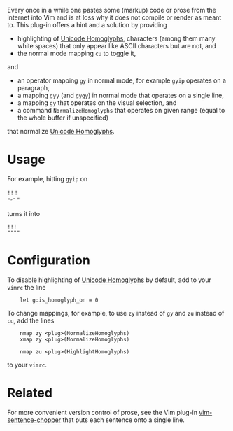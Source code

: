 Every once in a while one pastes some (markup) code or prose from the internet into Vim and is at loss why it does not compile or render as meant to.
This plug-in offers a hint and a solution by providing

- highlighting of [Unicode Homoglyphs](https://www.irongeek.com/homoglyph-attack-generator.php), characters (among them many white spaces) that only appear like ASCII characters but are not, and
- the normal mode mapping `cu` to toggle it,

and

- an operator mapping `gy` in normal mode, for example `gyip` operates on a paragraph,
- a mapping `gyy` (and `gygy`) in normal mode that operates on a single line,
- a mapping `gy` that operates on the visual selection, and
- a command `NormalizeHomoglyphs` that operates on given range (equal to the whole buffer if unspecified)

that normalize [Unicode Homoglyphs](https://www.irongeek.com/homoglyph-attack-generator.php).

# Usage

For example, hitting `gyip` on

```
!ǃ！
"״″＂
```

turns it into

```
!!!
""""
```

# Configuration

To disable highlighting of [Unicode Homoglyphs](https://www.irongeek.com/homoglyph-attack-generator.php) by default, add to your `vimrc` the line

```vim
    let g:is_homoglyph_on = 0
```

To change mappings, for example, to use `zy` instead of `gy` and `zu` instead of `cu`, add the lines

```vim
    nmap zy <plug>(NormalizeHomoglyphs)
    xmap zy <plug>(NormalizeHomoglyphs)

    nmap zu <plug>(HighlightHomoglyphs)
```

to your `vimrc`.

# Related

For more convenient version control of prose, see the Vim plug-in [vim-sentence-chopper](https://github.com/Konfekt/vim-sentence-chopper) that puts each sentence onto a single line.

